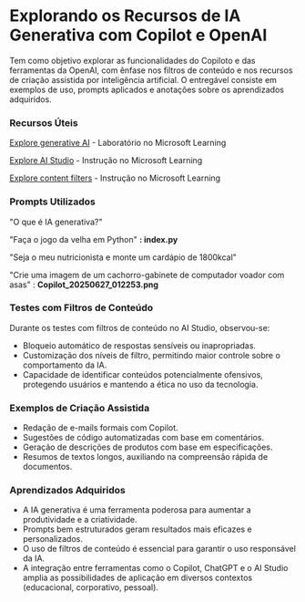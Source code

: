 # Explorando os Recursos de IA Generativa com Copilot e OpenAI

Tem como objetivo explorar as funcionalidades do Copiloto e das ferramentas da OpenAI, com ênfase nos filtros de conteúdo e nos recursos de criação assistida por inteligência artificial. O entregável consiste em exemplos de uso, prompts aplicados e anotações sobre os aprendizados adquiridos.

### Recursos Úteis 
[Explore generative AI](https://microsoftlearning.github.io/mslearn-ai-fundamentals/Instructions/Labs/12-generative-ai.html) - Laboratório no Microsoft Learning

[Explore AI Studio](https://microsoftlearning.github.io/mslearn-ai-studio/Instructions/01-Explore-ai-studio.html) - Instrução no Microsoft Learning

[Explore content filters](https://microsoftlearning.github.io/mslearn-ai-studio/Instructions/06-Explore-content-filters.html) - Instrução no Microsoft Learning

### Prompts Utilizados

"O que é IA generativa?"

"Faça o jogo da velha em Python" **: index.py**

"Seja o meu nutricionista e monte um cardápio de 1800kcal"

"Crie uma imagem de um cachorro-gabinete de computador voador com asas" : **Copilot_20250627_012253.png**

### Testes com Filtros de Conteúdo

Durante os testes com filtros de conteúdo no AI Studio, observou-se:

- Bloqueio automático de respostas sensíveis ou inapropriadas.
- Customização dos níveis de filtro, permitindo maior controle sobre o comportamento da IA.
- Capacidade de identificar conteúdos potencialmente ofensivos, protegendo usuários e mantendo a ética no uso da tecnologia.

### Exemplos de Criação Assistida

- Redação de e-mails formais com Copilot.
- Sugestões de código automatizadas com base em comentários.
- Geração de descrições de produtos com base em especificações.
- Resumos de textos longos, auxiliando na compreensão rápida de documentos.

### Aprendizados Adquiridos

- A IA generativa é uma ferramenta poderosa para aumentar a produtividade e a criatividade.
- Prompts bem estruturados geram resultados mais eficazes e personalizados.
- O uso de filtros de conteúdo é essencial para garantir o uso responsável da IA.
- A integração entre ferramentas como o Copilot, ChatGPT e o AI Studio amplia as possibilidades de aplicação em diversos contextos (educacional, corporativo, pessoal).